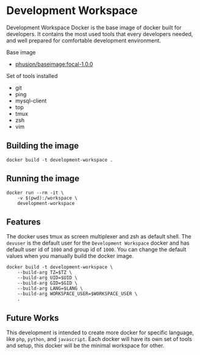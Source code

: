# Development Workspace

Development Workspace Docker is the base image of docker built for developers. It contains the most used tools that every developers needed, and well prepared for comfortable development environment.

Base image
- [phusion/baseimage:focal-1.0.0](https://hub.docker.com/r/phusion/baseimage)

Set of tools installed
- git
- ping
- mysql-client
- top
- tmux
- zsh
- vim

## Building the image

```
docker build -t development-workspace .
```

## Running the image

```
docker run --rm -it \
    -v $(pwd):/workspace \
    development-workspace
```

## Features

The docker uses tmux as screen multiplexer and zsh as default shell. The `devuser` is the default user for the `Development Workspace` docker and has default user id of `1000` and group id of `1000`. You can change the default values when you manually build the docker image.

```
docker build -t development-workspace \
    --build-arg TZ=$TZ \
    --build-arg UID=$UID \
    --build-arg GID=$GID \
    --build-arg LANG=$LANG \
    --build-arg WORKSPACE_USER=$WORKSPACE_USER \
    .
```

## Future Works

This development is intended to create more docker for specific language, like `php`, `python`, and `javascript`. Each docker will have its own set of tools and setup, this docker will be the minimal workspace for other.
